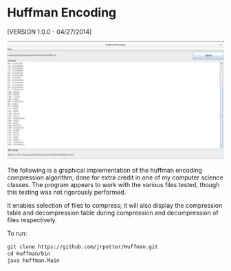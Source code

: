 Huffman Encoding
================

[VERSION 1.0.0 - 04/27/2014]

![alt tag](https://raw.githubusercontent.com/jrpotter/Huffman/master/screenshot.png)

The following is a graphical implementation of the huffman encoding compression algorithm, done for
extra credit in one of my computer science classes. The program appears to work with the various files tested, 
though this testing was not rigorously performed.

It enables selection of files to compress; it will also display the compression table and decompression table during compression and decompression of files respectively.

To run:
```
git clone https://github.com/jrpotter/Huffman.git
cd Huffman/bin
java huffman.Main
```
